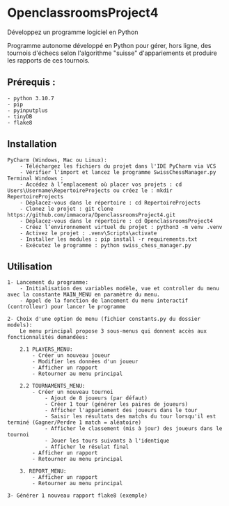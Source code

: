 # OpenclassroomsProject4
Développez un programme logiciel en Python

Programme autonome développé en Python pour gérer, hors ligne, des tournois d'échecs selon l'algorithme "suisse" d'appariements et produire les rapports de ces tournois.

## Prérequis :
    - python 3.10.7
    - pip
    - pyinputplus
    - tinyDB
    - flake8

## Installation
    PyCharm (Windows, Mac ou Linux):
        - Téléchargez les fichiers du projet dans l'IDE PyCharm via VCS
        - Vérifier l'import et lancez le programme SwissChessManager.py
    Terminal Windows :
        - Accédez à l’emplacement où placer vos projets : cd Users\Username\RepertoireProjects ou créez le : mkdir RepertoireProjects
        - Déplacez-vous dans le répertoire : cd RepertoireProjects
        - Clonez le projet : git clone https://github.com/immacora/OpenclassroomsProject4.git
        - Déplacez-vous dans le répertoire : cd OpenclassroomsProject4
        - Créez l’environnement virtuel du projet : python3 -m venv .venv
        - Activez le projet : .venv\Scripts\activate
        - Installer les modules : pip install -r requirements.txt
        - Exécutez le programme : python swiss_chess_manager.py

## Utilisation

    1- Lancement du programme:
        - Initialisation des variables modèle, vue et controller du menu avec la constante MAIN_MENU en paramètre du menu.
        - Appel de la fonction de lancement du menu interactif (controlleur) pour lancer le programme 

    2- Choix d'une option de menu (fichier constants.py du dossier models):
        Le menu principal propose 3 sous-menus qui donnent accès aux fonctionnalités demandées:

        2.1 PLAYERS_MENU:
            - Créer un nouveau joueur
            - Modifier les données d'un joueur
            - Afficher un rapport
            - Retourner au menu principal
    
        2.2 TOURNAMENTS_MENU:
            - Créer un nouveau tournoi
                - Ajout de 8 joueurs (par défaut)
                - Créer 1 tour (générer les paires de joueurs)
                - Afficher l'appariement des joueurs dans le tour
                - Saisir les résultats des matchs du tour lorsqu'il est terminé (Gagner/Perdre 1 match = aléatoire)
                - Afficher le classement (mis à jour) des joueurs dans le tournoi
                - Jouer les tours suivants à l'identique
                - Afficher le résulat final
            - Afficher un rapport
            - Retourner au menu principal

        3. REPORT_MENU:
            - Afficher un rapport
            - Retourner au menu principal

    3- Générer 1 nouveau rapport flake8 (exemple)
